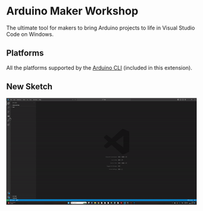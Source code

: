 # Arduino Maker Workshop
The ultimate tool for makers to bring Arduino projects to life in Visual Studio Code on Windows.


## Platforms
All the platforms supported by the [Arduino CLI](https://arduino.github.io/arduino-cli) (included in this extension).

## New Sketch
![new sketch](.readme/new_sketch.gif)

